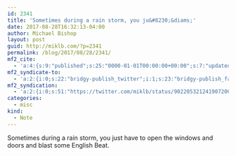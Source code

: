 ```yaml
---
id: 2341
title: 'Sometimes during a rain storm, you ju&#8230;&diams;'
date: 2017-08-28T16:32:13-04:00
author: Michael Bishop
layout: post
guid: http://miklb.com/?p=2341
permalink: /blog/2017/08/28/2341/
mf2_cite:
  - 'a:4:{s:9:"published";s:25:"0000-01-01T00:00:00+00:00";s:7:"updated";s:25:"0000-01-01T00:00:00+00:00";s:8:"category";a:1:{i:0;s:0:"";}s:6:"author";a:0:{}}'
mf2_syndicate-to:
  - 'a:2:{i:0;s:22:"bridgy-publish_twitter";i:1;s:23:"bridgy-publish_facebook";}'
mf2_syndication:
  - 'a:2:{i:0;s:51:"https://twitter.com/miklb/status/902205321241907200";i:1;s:66:"https://www.facebook.com/10154408911669162/posts/10155921951094162";}'
categories:
  - misc
kind:
  - Note
---
```

Sometimes during a rain storm, you just have to open the windows and doors and blast some English Beat.